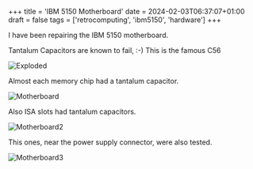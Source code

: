 +++
title = 'IBM 5150 Motherboard'
date = 2024-02-03T06:37:07+01:00
draft = false
tags = ['retrocomputing', 'ibm5150', 'hardware']
+++

I have been repairing the IBM 5150 motherboard.

Tantalum Capacitors are known to fail, :-) This is the famous C56

![Exploded](https://i.imgur.com/zXfl75J.jpg)

Almost each memory chip had a tantalum capacitor.

![Motherboard](https://i.imgur.com/NfYTaMD.jpg?1)

Also ISA slots had tantalum capacitors.

![Motherboard2](https://i.imgur.com/Rl7MA11.jpg?1)

This ones, near the power supply connector, were also tested.

![Motherboard3](https://i.imgur.com/Haumat5.jpg?1)


